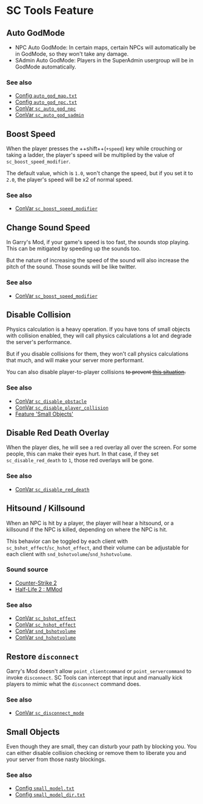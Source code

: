 # SC Tools Feature

## Auto GodMode

* NPC Auto GodMode: In certain maps, certain NPCs will automatically be in GodMode, so they won't take any damage.
* SAdmin Auto GodMode: Players in the SuperAdmin usergroup will be in GodMode automatically.

<h3>See also</h3>

* [Config `auto_god_map.txt`](config.md#auto_god_map)
* [Config `auto_god_npc.txt`](config.md#auto_god_npc)
* [ConVar `sc_auto_god_npc`](convar.md#sc_auto_god)
* [ConVar `sc_auto_god_sadmin`](convar.md#sc_auto_god)

## Boost Speed

When the player presses the ++shift++(`+speed`) key while crouching or taking a ladder, the player's speed will be multiplied by the value of `sc_boost_speed_modifier`.

The default value, which is `1.0`, won't change the speed, but if you set it to `2.0`, the player's speed will be x2 of normal speed.

<h3>See also</h3>

* [ConVar `sc_boost_speed_modifier`](convar.md#sc_boost_speed_modifier)

## Change Sound Speed

In Garry's Mod, if your game's speed is too fast, the sounds stop playing. This can be mitigated by speeding up the sounds too.

But the nature of increasing the speed of the sound will also increase the pitch of the sound. Those sounds will be like twitter.

<h3>See also</h3>

* [ConVar `sc_boost_speed_modifier`](convar.md#sc_boost_speed_modifier)

## Disable Collision

Physics calculation is a heavy operation. If you have tons of small objects with collision enabled, they will call physics calculations a lot and degrade the server's performance.

But if you disable collisions for them, they won't call physics calculations that much, and will make your server more performant.

You can also disable player-to-player collisions ~~to prevent [this situation](https://youtu.be/VqB1uoDTdKM).~~

<h3>See also</h3>

* [ConVar `sc_disable_obstacle`](convar.md#sc_disable_obstacle)
* [ConVar `sc_disable_player_collision`](convar.md#sc_disable_player_collision)
* [Feature 'Small Objects'](feature.md#small-objects)

## Disable Red Death Overlay

When the player dies, he will see a red overlay all over the screen. For some people, this can make their eyes hurt. In that case, if they set `sc_disable_red_death` to `1`, those red overlays will be gone.

<h3>See also</h3>

* [ConVar `sc_disable_red_death`](convar.md#sc_disable_red_death)

## Hitsound / Killsound

When an NPC is hit by a player, the player will hear a hitsound, or a killsound if the NPC is killed, depending on where the NPC is hit.

This behavior can be toggled by each client with `sc_bshot_effect`/`sc_hshot_effect`, and their volume can be adjustable for each client with `snd_bshotvolume`/`snd_hshotvolume`.

<h3>Sound source</h3>

* [Counter-Strike 2](https://store.steampowered.com/app/730)
* [Half-Life 2 : MMod](https://www.moddb.com/mods/hl2-ep2-enhased-mod)

<h3>See also</h3>

* [ConVar `sc_bshot_effect`](convar.md#sc_shot_effect)
* [ConVar `sc_hshot_effect`](convar.md#sc_shot_effect)
* [ConVar `snd_bshotvolume`](convar.md#snd_shotvolume)
* [ConVar `snd_hshotvolume`](convar.md#snd_shotvolume)

## Restore `disconnect`

Garry's Mod doesn't allow `point_clientcommand` or `point_servercommand` to invoke `disconnect`. SC Tools can intercept that input and manually kick players to mimic what the `disconnect` command does.

<h3>See also</h3>

* [ConVar `sc_disconnect_mode`](convar.md#sc_disconnect_mode)

## Small Objects

Even though they are small, they can disturb your path by blocking you. You can either disable collision checking or remove them to liberate you and your server from those nasty blockings.

<h3>See also</h3>

* [Config `small_model.txt`](config.md#small_model)
* [Config `small_model_dir.txt`](config.md#small_model_dir)
